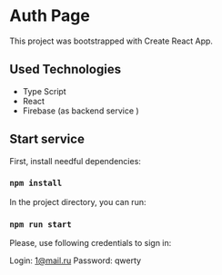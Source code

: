 # Auth Page 

This project was bootstrapped with Create React App. 

## Used Technologies

- Type Script
- React
- Firebase (as backend service )

## Start service

First, install needful dependencies:

### `npm install`

In the project directory, you can run:

### `npm run start`

Please, use following credentials to sign in:

Login: 1@mail.ru
Password: qwerty


